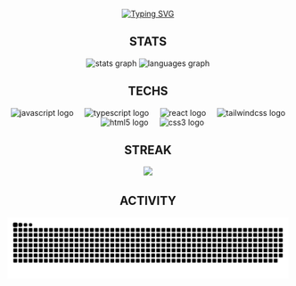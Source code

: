 <p align="center">
  <a href="https://git.io/typing-svg">
    <img src="https://readme-typing-svg.demolab.com?font=Fira+Code&size=30&duration=4000&pause=1000&color=FBF1C7&width=435&lines=Hi+there!+%F0%9F%91%8B;I'm+Thulio!+Welcome!" alt="Typing SVG" />
  </a>
</p>

<h2 align="center">STATS</h2>

<div align="center">
  <img src="https://github-readme-stats.vercel.app/api?username=thulioolimpio&hide_title=false&hide_rank=false&show_icons=true&include_all_commits=true&count_private=true&disable_animations=false&theme=gruvbox_light&locale=en&hide_border=false" height="150" alt="stats graph" />
  <img src="https://github-readme-stats.vercel.app/api/top-langs?username=thulioolimpio&locale=en&hide_title=false&layout=compact&card_width=320&langs_count=5&theme=gruvbox_light&hide_border=false" height="150" alt="languages graph" />
</div>

<h2 align="center">TECHS</h2>

<div align="center">
  <img src="https://cdn.jsdelivr.net/gh/devicons/devicon/icons/javascript/javascript-original.svg" height="40" alt="javascript logo" />
  <img width="12" />
  <img src="https://cdn.jsdelivr.net/gh/devicons/devicon/icons/typescript/typescript-original.svg" height="40" alt="typescript logo" />
  <img width="12" />
  <img src="https://cdn.jsdelivr.net/gh/devicons/devicon/icons/react/react-original.svg" height="40" alt="react logo" />
  <img width="12" />
  <img src="https://cdn.jsdelivr.net/gh/devicons/devicon/icons/tailwindcss/tailwindcss-original-wordmark.svg" height="40" alt="tailwindcss logo" />
  <img width="12" />
  <img src="https://cdn.jsdelivr.net/gh/devicons/devicon/icons/html5/html5-original.svg" height="40" alt="html5 logo" />
  <img width="12" />
  <img src="https://cdn.jsdelivr.net/gh/devicons/devicon/icons/css3/css3-original.svg" height="40" alt="css3 logo" />
</div>
<h2 align="center">STREAK</h2>
<p align="center">
    <a href="https://git.io/streak-stats"><img src="https://streak-stats.demolab.com?user=DenverCoder1"/></a>
</p>
<h2 align="center">ACTIVITY</h2>

<picture>
  <source media="(prefers-color-scheme: dark)" srcset="https://raw.githubusercontent.com/thulioolimpio/thulioolimpio/main/dist/github-snake-dark.svg" />
  <source media="(prefers-color-scheme: light)" srcset="https://raw.githubusercontent.com/thulioolimpio/thulioolimpio/main/dist/github-snake.svg" />
  <img alt="github-snake" src="https://raw.githubusercontent.com/thulioolimpio/thulioolimpio/main/dist/github-snake.svg" />
</picture>


